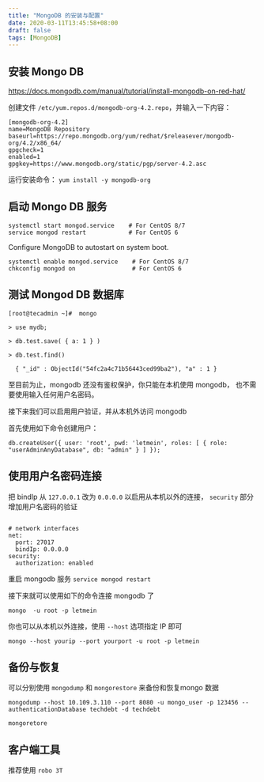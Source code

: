 ```yaml
---
title: "MongoDB 的安装与配置"
date: 2020-03-11T13:45:58+08:00
draft: false
tags: [MongoDB]
---
```


## 安装 Mongo DB

https://docs.mongodb.com/manual/tutorial/install-mongodb-on-red-hat/

创建文件 `/etc/yum.repos.d/mongodb-org-4.2.repo`，并输入一下内容：
```
[mongodb-org-4.2]
name=MongoDB Repository
baseurl=https://repo.mongodb.org/yum/redhat/$releasever/mongodb-org/4.2/x86_64/
gpgcheck=1
enabled=1
gpgkey=https://www.mongodb.org/static/pgp/server-4.2.asc
```
运行安装命令： `yum install -y mongodb-org` 

## 启动 Mongo DB 服务

```
systemctl start mongod.service    # For CentOS 8/7 
service mongod restart            # For CentOS 6 

```

Configure MongoDB to autostart on system boot.

```
systemctl enable mongod.service    # For CentOS 8/7 
chkconfig mongod on                # For CentOS 6 
```

##  测试 Mongod DB 数据库

```
[root@tecadmin ~]#  mongo

> use mydb;

> db.test.save( { a: 1 } )

> db.test.find()

  { "_id" : ObjectId("54fc2a4c71b56443ced99ba2"), "a" : 1 }

```

至目前为止，mongodb 还没有鉴权保护，你只能在本机使用 mongodb， 也不需要使用输入任何用户名密码。

接下来我们可以启用用户验证，并从本机外访问 mongodb

首先使用如下命令创建用户：
```
db.createUser({ user: 'root', pwd: 'letmein', roles: [ { role: "userAdminAnyDatabase", db: "admin" } ] });
```


## 使用用户名密码连接

把 bindIp 从 `127.0.0.1` 改为 `0.0.0.0` 以启用从本机以外的连接， `security` 部分增加用户名密码的验证

```

# network interfaces
net:
  port: 27017
  bindIp: 0.0.0.0  
security:
  authorization: enabled

```
重启 mongodb 服务 `service mongod restart`

接下来就可以使用如下的命令连接 mongodb 了
```
mongo  -u root -p letmein
```
你也可以从本机以外连接，使用 `--host` 选项指定 IP 即可

```
mongo --host yourip --port yourport -u root -p letmein
```

## 备份与恢复

可以分别使用 `mongodump` 和 `mongorestore` 来备份和恢复mongo 数据
```
mongodump --host 10.109.3.110 --port 8080 -u mongo_user -p 123456 --authenticationDatabase techdebt -d techdebt

mongoretore 
```


## 客户端工具

推荐使用 `robo 3T`